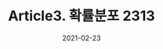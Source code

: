 ---
title:  "Article3. 확률분포 2313"

categories:
  - 빅데이터 분석 기사
tags: 
  - Part2. 빅데이터 탐색
  - Chapter3. 통계기법 이해
  - Section1. 기술 통계
  - Article3. 확률분포

toc: true
toc_sticky: true
 
date: 2021-02-23
last_modified_at: 2021-02-25
---